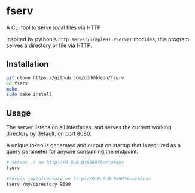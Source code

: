 # fserv
A CLI tool to serve local files via HTTP

Inspired by python's `http.server`/`SimpleHTTPServer` modules, this program serves a directory or file via HTTP. 

## Installation

```bash
git clone https://github.com/ddddddeon/fserv
cd fserv
make
sudo make install
```
## Usage
The server listens on all interfaces, and serves the current working directory by default, on port 8080.

A unique token is generated and output on startup that is required as a query parameter for anyone consuming the endpoint.

```bash
# Serves ./ on http://0.0.0.0:8080?t=<token>
fserv

#Serves /my/directory on http://0.0.0.0:9090?t=<token>
fserv /my/directory 9090
```
